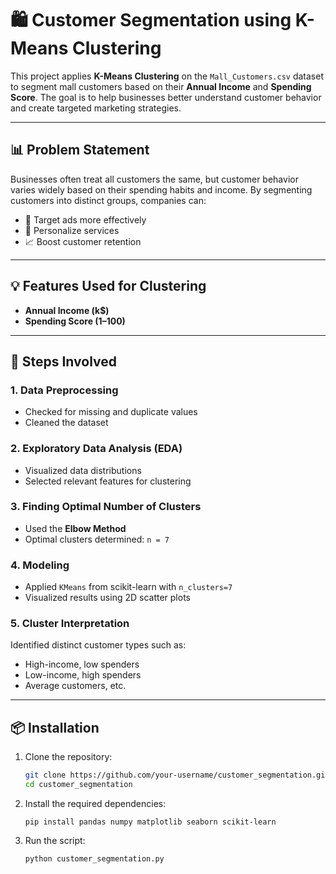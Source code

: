 # 🛍️ Customer Segmentation using K-Means Clustering

This project applies **K-Means Clustering** on the `Mall_Customers.csv` dataset to segment mall customers based on their **Annual Income** and **Spending Score**. The goal is to help businesses better understand customer behavior and create targeted marketing strategies.

---

## 📊 Problem Statement

Businesses often treat all customers the same, but customer behavior varies widely based on their spending habits and income. By segmenting customers into distinct groups, companies can:

- 🎯 Target ads more effectively  
- 🤝 Personalize services  
- 📈 Boost customer retention  

---

## 💡 Features Used for Clustering

- **Annual Income (k$)**  
- **Spending Score (1–100)**  

---

## 🧪 Steps Involved

### 1. Data Preprocessing
- Checked for missing and duplicate values
- Cleaned the dataset

### 2. Exploratory Data Analysis (EDA)
- Visualized data distributions
- Selected relevant features for clustering

### 3. Finding Optimal Number of Clusters
- Used the **Elbow Method**
- Optimal clusters determined: `n = 7`

### 4. Modeling
- Applied `KMeans` from scikit-learn with `n_clusters=7`
- Visualized results using 2D scatter plots

### 5. Cluster Interpretation
Identified distinct customer types such as:
- High-income, low spenders  
- Low-income, high spenders  
- Average customers, etc.

---

## 📦 Installation

1. Clone the repository:
   ```bash
   git clone https://github.com/your-username/customer_segmentation.git
   cd customer_segmentation
    ```
2. Install the required dependencies:
   ```
   pip install pandas numpy matplotlib seaborn scikit-learn
   ```
3. Run the script:
   ```
   python customer_segmentation.py
   ```
